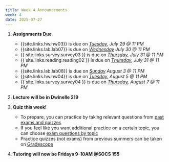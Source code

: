 ```yaml
---
title: Week 4 Announcements
week: 4
date: 2025-07-27
---
```


1. **Assignments Due**
    * {{site.links.hw.hw03}} is due on *<u>Tuesday</u>, July 29 @ 11 PM*
    * {{site.links.lab.lab07}} is due on *<u>Wednesday</u> July 30 @ 11 PM*
    * {{ site.links.survey.survey03 }}  is due on *<u>Thursday</u>, July 31 @ 11 PM*
    * {{ site.links.reading.reading02 }} is due on *<u>Thursday</u>, July 31 @ 11 PM*
    * {{site.links.lab.lab08}} is due on *<u>Sunday</u> August 3 @ 11 PM*
    * {{site.links.hw.hw04}} is due on *<u>Tuesday</u>, August 5 @ 11 PM*
    * {{ site.links.survey.survey04 }}  is due on *<u>Thursday</u>, August 7 @ 11 PM*

2. **Lecture will be in Dwinelle 219**
   
3. **Quiz this week!**
   * To prepare, you can practice by taking relevant questions from [past exams and quizzes](https://data6.org/su25/resources/#past-exams)
   * If you feel like you want additional practice on a certain topic, you can choose [exam questions by topic](https://data6.org/su25/resources/#exam-questions-by-topic)
   * Practice quizzes (not exams) from previous summers can be taken on [Gradescope](https://www.gradescope.com/courses/1064926)

4. **Tutoring will now be Fridays 9-10AM @SOCS 155**
